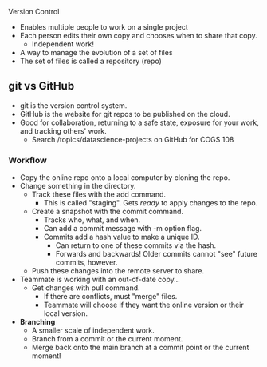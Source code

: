 Version Control
- Enables multiple people to work on a single project
- Each person edits their own copy and chooses when to share that copy.
	- Independent work!
- A way to manage the evolution of a set of files
- The set of files is called a repository (repo)

## git vs GitHub
- git is the version control system.
- GitHub is the website for git repos to be published on the cloud.
- Good for collaboration, returning to a safe state, exposure for your work, and tracking others' work.
	- Search /topics/datascience-projects on GitHub for COGS 108

### Workflow
- Copy the online repo onto a local computer by cloning the repo.
- Change something in the directory.
	- Track these files with the add command. 
		- This is called "staging". Gets *ready* to apply changes to the repo.
	- Create a snapshot with the commit command.
		- Tracks who, what, and when.
		- Can add a commit message with -m option flag.
		- Commits add a hash value to make a unique ID.
			- Can return to one of these commits via the hash.
			- Forwards and backwards! Older commits cannot "see" future commits, however.
	- Push these changes into the remote server to share.
- Teammate is working with an out-of-date copy...
	- Get changes with pull command.
		- If there are conflicts, must "merge" files.
		- Teammate will choose if they want the online version or their local version.
- **Branching**
	- A smaller scale of independent work.
	- Branch from a commit or the current moment.
	- Merge back onto the main branch at a commit point or the current moment!